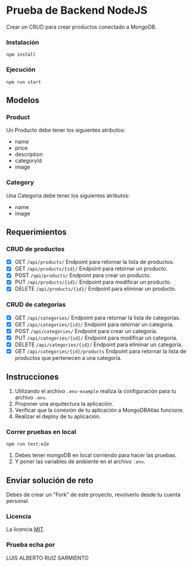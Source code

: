 # Prueba de Backend NodeJS
Crear un CRUD para crear productos conectado a MongoDB.

### Instalación
```
npm install
```

### Ejecución
```
npm run start
```

## Modelos

### Product
Un Producto debe tener los siguientes atributos:
- name
- price
- description
- categoryId
- image

### Category
Una Categoría debe tener los siguientes atributos:
- name
- image

## Requerimientos

### CRUD de productos
- [X] GET `/api/products/` Endpoint para retornar la lista de productos.
- [X] GET `/api/products/{id}/` Endpoint para retornar un producto.
- [X] POST `/api/products/` Endpoint para crear un producto.
- [X] PUT `/api/products/{id}/` Endpoint para modificar un producto.
- [X] DELETE `/api/products/{id}/` Endpoint para eliminar un producto.

### CRUD de categorías
- [X] GET `/api/categories/` Endpoint para retornar la lista de categorías.
- [X] GET `/api/categories/{id}/` Endpoint para retornar un categoría.
- [X] POST `/api/categories/` Endpoint para crear un categoría.
- [X] PUT `/api/categories/{id}/` Endpoint para modificar un categoría.
- [X] DELETE `/api/categories/{id}/` Endpoint para eliminar un categoría.
- [X] GET `/api/categories/{id}/products` Endpoint para retornar la lista de productos que pertenecen a una categoría.

## Instrucciones

1. Utilizando el archivo `.env-example` realiza la configuración para tu archivo `.env`.
2. Proponer una arquitectura la aplicación.
3. Verificar que la conexión de tu aplicación a MongoDBAtlas funcione.
4. Realizar el deploy de tu aplicación.

### Correr pruebas en local
```
npm run test:e2e
```
1. Debes tener mongoDB en local corriendo para hacer las pruebas.
2. Y poner las variables de ambiente en el archivo `.env`.


## Enviar solución de reto
Debes de crear un "Fork" de este proyecto, revolverlo desde tu cuenta personal.

### Licencia
La licencia [MIT](https://opensource.org/licenses/MIT).

### Prueba echa por
LUIS ALBERTO RUIZ SARMIENTO
